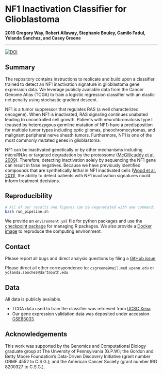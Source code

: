 # NF1 Inactivation Classifier for Glioblastoma

**2016 Gregory Way, Robert Allaway,
Stephanie Bouley, Camilo Fadul,
Yolanda Sanchez, and Casey Greene**

---

[![DOI](https://zenodo.org/badge/18957/greenelab/nf1_inactivation.svg)](https://zenodo.org/badge/latestdoi/18957/greenelab/nf1_inactivation)

## Summary

The repository contains instructions to replicate and build upon a classifier
trained to detect an NF1 inactivation signature in glioblastoma gene expression
data. We leverage publicly available data from the Cancer Genome Atlas (TCGA) to
train a logistic regression classifier with an elastic net penalty using
stochastic gradient descent.

NF1 is a tumor suppressor that regulates RAS (a well characterized oncogene).
When NF1 is inactivated, RAS signaling continues unabated leading to
uncontrolled cell growth. Patients with neurofibromatosis type I (caused by
heterozygous germline mutation of NF1) have a predisposition
for multiple tumor types including optic gliomas, pheochromocytomas, and
malignant peripheral nerve sheath tumors. Furthermore, NF1 is one of the most
commonly mutated genes in glioblastoma.

NF1 can be inactivated genetically or by other mechanisms including microRNAs
or targeted degradation by the proteosome
([McGillicuddy et al. 2009](http://www.ncbi.nlm.nih.gov/pubmed/19573811)).
Therefore, detecting inactivation solely by sequencing the NF1 gene can result
in false negatives. Because we have previously identified compounds that are
synthetically lethal in NF1 inactivated cells
([Wood et al. 2011](http://www.ncbi.nlm.nih.gov/pubmed/21697395)),
the ability to detect patients with NF1 inactivation signatures could inform
treatment decisions.

## Reproducibility

```bash
# All of our results and figures can be regenerated with one command:
bash run_pipeline.sh
```

We provide an `environment.yml` file for python packages and use the
[checkpoint package](https://cran.r-project.org/web/packages/checkpoint/index.html)
for managing R packages. We also provide a
[Docker image](https://hub.docker.com/r/gregway/nf1_inactivation) to reproduce
the computing environment.

## Contact

Please report all bugs and direct analysis questions by filing a
[GitHub issue](https://github.com/greenelab/nf1_inactivation/issues)

Please direct all other correspondence to: `csgreene@mail.med.upenn.edu` or
`yolanda.sanchez@dartmouth.edu`

## Data

All data is publicly available.

* TCGA data used to train the classifier was retrieved from
[UCSC Xena](https://genome-cancer.soe.ucsc.edu/proj/site/xena/datapages/).
* Our gene expression validation data was deposited under accession
[GSE85033](https://www.ncbi.nlm.nih.gov/geo/query/acc.cgi?acc=GSE85033).

## Acknowledgements

This work was supported by the Genomics and Computational Biology graduate group
at The Unversity of Pennsylvania (G.P.W); the Gordon and Betty Moore
Foundation’s Data-Driven Discovery Initiative (grant number GBMF 4552 to
C.S.G.); and the American Cancer Society (grant number IRG 8200327 to C.S.G.).
